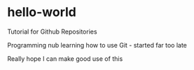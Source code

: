 # hello-world
Tutorial for Github Repositories

Programming nub learning how to use Git - started far too late

Really hope I can make good use of this

